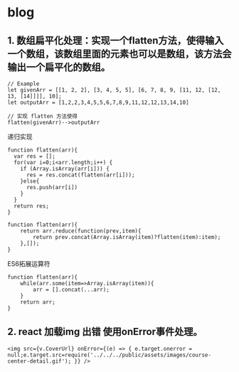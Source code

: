 # blog
## 1. 数组扁平化处理：实现一个flatten方法，使得输入一个数组，该数组里面的元素也可以是数组，该方法会输出一个扁平化的数组。
>
    // Example
    let givenArr = [[1, 2, 2], [3, 4, 5, 5], [6, 7, 8, 9, [11, 12, [12, 13, [14]]]], 10];
    let outputArr = [1,2,2,3,4,5,5,6,7,8,9,11,12,12,13,14,10]
    
    // 实现 flatten 方法使得
    flatten(givenArr)-->outputArr
递归实现
    
    function flatten(arr){
      var res = [];
      for(var i=0;i<arr.length;i++) {
        if (Array.isArray(arr[i])) {
          res = res.concat(flatten(arr[i]));
        }else{
          res.push(arr[i])
        }
      }
      return res;
    }
    
    function flatten(arr){
        return arr.reduce(function(prev,item){
            return prev.concat(Array.isArray(item)?flatten(item):item);
        },[]);
    }
  ES6拓展运算符
    
    function flatten(arr){
        while(arr.some(item=>Array.isArray(item)){
            arr = [].concat(...arr);
        }
        return arr;
    }

## 2. react 加载img 出错 使用onError事件处理。
    <img src={v.CoverUrl} onError={(e) => { e.target.onerror = null;e.target.src=require('../../../public/assets/images/course-center-detail.gif'); }} />
